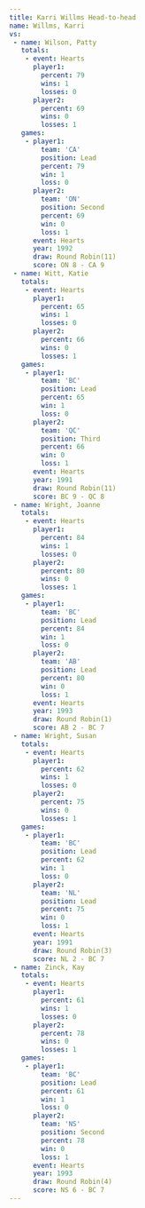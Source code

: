 ```yaml
---
title: Karri Willms Head-to-head
name: Willms, Karri
vs:
 - name: Wilson, Patty
   totals:
    - event: Hearts
      player1:
        percent: 79
        wins: 1
        losses: 0
      player2:
        percent: 69
        wins: 0
        losses: 1
   games:
    - player1:
        team: 'CA'
        position: Lead
        percent: 79
        win: 1
        loss: 0
      player2:
        team: 'ON'
        position: Second
        percent: 69
        win: 0
        loss: 1
      event: Hearts
      year: 1992
      draw: Round Robin(11)
      score: ON 8 - CA 9
 - name: Witt, Katie
   totals:
    - event: Hearts
      player1:
        percent: 65
        wins: 1
        losses: 0
      player2:
        percent: 66
        wins: 0
        losses: 1
   games:
    - player1:
        team: 'BC'
        position: Lead
        percent: 65
        win: 1
        loss: 0
      player2:
        team: 'QC'
        position: Third
        percent: 66
        win: 0
        loss: 1
      event: Hearts
      year: 1991
      draw: Round Robin(11)
      score: BC 9 - QC 8
 - name: Wright, Joanne
   totals:
    - event: Hearts
      player1:
        percent: 84
        wins: 1
        losses: 0
      player2:
        percent: 80
        wins: 0
        losses: 1
   games:
    - player1:
        team: 'BC'
        position: Lead
        percent: 84
        win: 1
        loss: 0
      player2:
        team: 'AB'
        position: Lead
        percent: 80
        win: 0
        loss: 1
      event: Hearts
      year: 1993
      draw: Round Robin(1)
      score: AB 2 - BC 7
 - name: Wright, Susan
   totals:
    - event: Hearts
      player1:
        percent: 62
        wins: 1
        losses: 0
      player2:
        percent: 75
        wins: 0
        losses: 1
   games:
    - player1:
        team: 'BC'
        position: Lead
        percent: 62
        win: 1
        loss: 0
      player2:
        team: 'NL'
        position: Lead
        percent: 75
        win: 0
        loss: 1
      event: Hearts
      year: 1991
      draw: Round Robin(3)
      score: NL 2 - BC 7
 - name: Zinck, Kay
   totals:
    - event: Hearts
      player1:
        percent: 61
        wins: 1
        losses: 0
      player2:
        percent: 78
        wins: 0
        losses: 1
   games:
    - player1:
        team: 'BC'
        position: Lead
        percent: 61
        win: 1
        loss: 0
      player2:
        team: 'NS'
        position: Second
        percent: 78
        win: 0
        loss: 1
      event: Hearts
      year: 1993
      draw: Round Robin(4)
      score: NS 6 - BC 7
---
```

